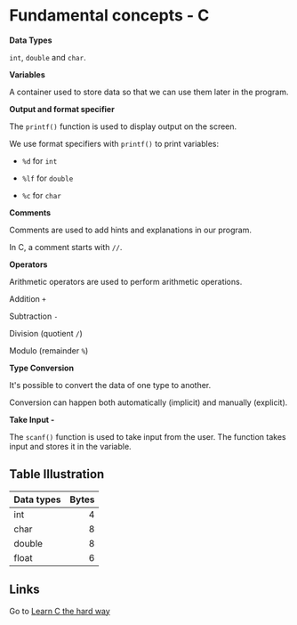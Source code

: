 # Fundamental concepts - C

**Data Types**

`int`, `double` and `char`.

**Variables**

A container used to store data so that we can use them later in the program.

**Output and format specifier**

The `printf()` function is used to display output on the screen. 

We use format specifiers with `printf()` to print variables: 

- `%d` for `int`

- `%lf` for `double`

- `%c` for `char`

**Comments**

Comments are used to add hints and explanations in our program. 

In C, a comment starts with `//`.

**Operators**

Arithmetic operators are used to perform arithmetic operations. 

Addition `+`

Subtraction `-`

Division (quotient `/`)

Modulo (remainder `%`)

**Type Conversion**

It's possible to convert the data of one type to another. 

Conversion can happen both automatically (implicit) and manually (explicit).

**Take Input -** 

The `scanf()` function is used to take input from the user. The function takes input and stores it in the variable.

## Table Illustration

| Data types | Bytes |
|:---	     | ---:  |
|int         | 4     |
|char        | 8     |
|double      | 8     |
|float       | 6     |

## Links
Go to [Learn C the hard way](www.learnctherightway.org)

